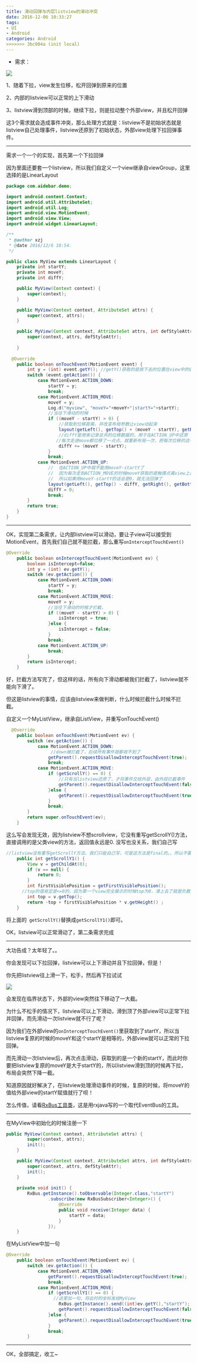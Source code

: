 ```yaml
---
title: 滑动回弹与内层listview的滑动冲突
date: 2016-12-06 10:33:27
tags: 
- UI
- Android
categories: Android
>>>>>>> 3bc004a (init local)
---
```

- 需求：

![](http://ooo.0o0.ooo/2016/12/06/584671a16b025.gif)

1、随着下拉，view发生位移，松开回弹到原来的位置

2、内部的listview可以正常的上下滑动

3、listview滑到顶部的时候，继续下拉，则是拉动整个外部view，并且松开回弹

这3个需求就会造成事件冲突，那么处理方式就是：listview不是初始状态就是listview自己处理事件，listview还原到了初始状态，外部view处理下拉回弹事件。

***

需求一个一个的实现，首先第一个下拉回弹

因为里面还要套一个listview，所以我们自定义一个view继承自viewGroup，这里选择的是LinearLayout

```java
package com.aidebar.demo;

import android.content.Context;
import android.util.AttributeSet;
import android.util.Log;
import android.view.MotionEvent;
import android.view.View;
import android.widget.LinearLayout;

/**
 * @author xzj
 * @date 2016/12/6 10:54.
 */

public class MyView extends LinearLayout {
    private int startY;
    private int moveY;
    private int diffY;

    public MyView(Context context) {
        super(context);
    }

    public MyView(Context context, AttributeSet attrs) {
        super(context, attrs);
    }

    public MyView(Context context, AttributeSet attrs, int defStyleAttr) {
        super(context, attrs, defStyleAttr);
      
    }
  
  @Override
    public boolean onTouchEvent(MotionEvent event) {
        int y = (int) event.getY(); //getY()获取的是按下去的位置在view中的纵坐标
        switch (event.getAction()) {
            case MotionEvent.ACTION_DOWN:
                startY = y;
                break;
            case MotionEvent.ACTION_MOVE:
                moveY = y;
                Log.d("myview", "moveY="+moveY+"|startY="+startY);
                //当往下滑动的时候
                if ((moveY - startY) > 0) {
                    //获取到位移距离，并改变布局参数让view动起来
                    layout(getLeft(), getTop() + (moveY - startY), getRight(), getBottom() + (moveY - startY));
                    //diffY是用来记录总共的位移数据的，用于在ACTION_UP中还原
                   //每次走进move都位移了一点点，就重新布局一次，把每次位移的这一点点累加起来
                    diffY += (moveY - startY);
                }
                break;
            case MotionEvent.ACTION_UP:
                //  在ACTION_UP中就不能用moveY-startY了
                //  因为每次走到ACTION_MOVE的时候moveY获取的是触摸点离view上边界的距离，在ACTION_MOVE里重新布局后moveY离上边界肯定是固定的，startY在不放手的情况下也是固定的
                //  所以如果用moveY-startY的话会是0，就无法回弹了
                layout(getLeft(), getTop() - diffY, getRight(), getBottom() - diffY);
                diffY = 0;
                break;
        }
        return true;
    }
}

```

***

OK，实现第二条需求，让内部listview可以滑动，要让子view可以接受到MotionEvent，首先我们自己就不能拦截，那么重写`onInterceptTouchEvent()`

```java
@Override
    public boolean onInterceptTouchEvent(MotionEvent ev) {
        boolean isIntercept=false;
        int y = (int) ev.getY();
        switch (ev.getAction()) {
            case MotionEvent.ACTION_DOWN:
                startY = y;
                break;
            case MotionEvent.ACTION_MOVE:
                moveY = y;
                //当往下滑动的时候才拦截，
                if ((moveY - startY) > 0) {
                    isIntercept = true;
                }else {
                    isIntercept = false;
                }
                break;
            case MotionEvent.ACTION_UP:
                break;
        }
        return isIntercept;
    }
```

好，拦截方法写完了，但这样的话，所有向下滑动都被我们拦截了，listview就不能向下滑了。

但这是listview的事情，应该由listview来做判断，什么时候拦截什么时候不拦截。

自定义一个MyListView，继承自ListView，并重写onTouchEvent()

```java
  @Override
    public boolean onTouchEvent(MotionEvent ev) {
        switch (ev.getAction()) {
            case MotionEvent.ACTION_DOWN:
           		 //down被拦截了，后续所有事件就都收不到了
                getParent().requestDisallowInterceptTouchEvent(true); 
                break;
            case MotionEvent.ACTION_MOVE:
                if (getScrollY() == 0) {
                    //只有当listview还原了，才将事件交给外层，由外层拦截事件
                    getParent().requestDisallowInterceptTouchEvent(false); 
                }else {
                    getParent().requestDisallowInterceptTouchEvent(true);
                }
                break;
        }
        return super.onTouchEvent(ev);
    }
```

这么写会发现无效，因为listview不想scrollview，它没有重写getScrollY()方法，直接调用的是父类view的方法，返回值永远是0. 没写也没关系，我们自己写

```java
//listview没有重写getScrollY方法，我们只能自己写，可是这方法是final的。。所以不要吐槽名字
    public int getScrollY1() {
        View v = getChildAt(0);
        if (v == null) {
            return 0;
        }
        int firstVisiblePosition = getFirstVisiblePosition();
      //top的值肯定是<=0的，因为第一个view完全展示的时候top为0，滑上去了就是负数
        int top = v.getTop();
        return -top + firstVisiblePosition * v.getHeight() ;
    }
```

将上面的` getScrollY()`替换成`getScrollY1()`即可。

OK，listview可以正常滑动了，第二条需求完成

***

大功告成？太年轻了。。

你会发现可以下拉回弹，listview可以上下滑动并且下拉回弹，但是！

你先把listview往上滑一下，松手，然后再下拉试试

![](http://ooo.0o0.ooo/2016/12/06/584678217cc6d.gif)

会发现在临界状态下，外部的view突然往下移动了一大截。

为什么不松手的情况下，listview可以上下滑动，滑到顶了外部view可以正常下拉并回弹，而先滑动一次listview就不行了呢？

因为我们在外部view的`onInterceptTouchEvent()`里获取到了startY，所以当listview复原的时候的moveY和这个startY是相等的，外部view就可以正常的下拉回弹。

而先滑动一次listview后，再次点击滑动，获取到的是一个新的startY，而此时你要把listview复原的moveY是大于startY的，所以listview滑到顶的时候再下拉，布局会突然下降一截。

知道原因就好解决了，在listview处理滑动事件的时候，复原的时候，将moveY的值给外部view的startY赋值就行了呗！

怎么传值，请看[RxBus工具类](https://ayanokouji-kenn.github.io/2016/08/24/20160824%20RxBus%E5%B7%A5%E5%85%B7%E7%B1%BB/)，这是用rxjava写的一个取代EventBus的工具。

***

在MyView中初始化的时候注册一下

```java
public MyView(Context context, AttributeSet attrs) {
        super(context, attrs);
        init();
    }

    public MyView(Context context, AttributeSet attrs, int defStyleAttr) {
        super(context, attrs, defStyleAttr);
        init();
    }
    
    private void init() {
        RxBus.getInstance().toObservable(Integer.class,"startY")
                .subscribe(new RxBusSubscriber<Integer>() {
                    @Override
                    public void receive(Integer data) {
                        startY = data;
                    }
                });
    }
```

在MyListView中加一句

```java
@Override
    public boolean onTouchEvent(MotionEvent ev) {
        switch (ev.getAction()) {
            case MotionEvent.ACTION_DOWN:
                getParent().requestDisallowInterceptTouchEvent(true); 
                break;
            case MotionEvent.ACTION_MOVE:
                if (getScrollY1() == 0) {
                  //这里加一句，将此时的坐标发给MyView
                    RxBus.getInstance().send((int)ev.getY(),"startY");  
                    getParent().requestDisallowInterceptTouchEvent(false); 
                }else {
                    getParent().requestDisallowInterceptTouchEvent(true);
                }
                break;
        }
```

***

OK，全部搞定，收工~